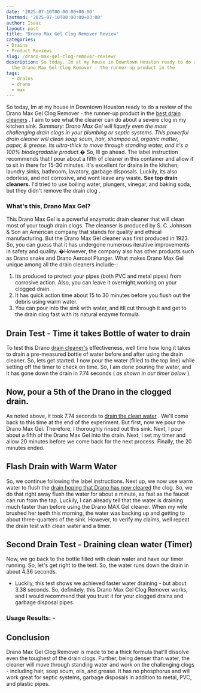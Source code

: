 ```yaml
---
date: '2025-07-10T00:00:00+00:00'
lastmod: '2025-07-10T00:00:00+03:00'
author: Isaac
layout: post
title: "Drano Max Gel Clog Remover Review"
categories:
- Drains
- Product Reviews
slug: /drano-max-gel-clog-remover-review/
description: So today, Im at my house in Downtown Houston ready to do a review of
  the Drano Max Gel Clog Remover - the runner-up product in the
tags: 
  - drains
  - drano
  - max
---
```

So today, Im at my house in Downtown Houston ready to do a review of the Drano Max Gel Clog Remover - the runner-up product in the
[best drain cleaners](https://pestpolicy.com/best-drain-cleaner//)
. I aim to see what the cleaner can do about a severe clog in my kitchen sink.
*Summary: Drano Max Gel will liquefy even the most challenging drain clogs in your plumbing or septic systems. This powerful drain cleaner will clean soap scum, hair, shampoo oil, organic matter, paper, & grease. Its ultra-thick to move through standing water, and it's a 100% biodegradable product.�*
So, Ill go ahead. The label instruction recommends that I pour about a fifth of cleaner in this container and allow it to sit in there for 15-30 minutes. It's excellent for drains in the kitchen, laundry sinks, bathroom, lavatory, garbage disposals. Luckily, its also odorless, and not corrosive, and wont leave any waste.
**See top drain cleaners.**
I'd tried to use boiling water, plungers,
vinegar, and baking soda, but they didn't remove the drain clog
.

### What's this, Drano Max Gel?
This Drano Max Gel is a powerful enzymatic
drain cleaner
that will clean most of your tough drain clogs. The cleanser is produced by S. C. Johnson & Son  an American company that stands for quality and ethical manufacturing.
But the Drano Max Gel cleaner was first produced in 1923. So, you can guess that it has undergone numerous iterative improvements in safety and quality. �However, the company also has other products such as Drano snake and Drano Aerosol Plunger.
What makes Drano Max Gel unique among all the drain cleaners include-:
1. Its produced to protect your pipes (both PVC and metal pipes) from corrosive action. Also, you can leave it overnight,working on your clogged drain.
2. It has quick action time  about 15 to 30 minutes before you flush out the debris using warm water.
3. You can pour into the sink with water, and itll cut through it and get to the drain clog fast with its natural enzyme formula.
## Drain Test - Time it takes Bottle of water to drain
To test this Drano
[drain cleaner's](https://pestpolicy.com/is-drain-cleaner-an-acid-or-base/)
effectiveness, well time how long it takes to drain a pre-measured bottle of water before and after using the drain cleaner. So, lets get started. I now pour the water (filled to the top line) while setting off the timer to check on time.
So, I am done pouring the water, and it has gone down the drain in 7.74 seconds (
*as shown in our timer below*
).
## Now, pour a 5th of the Drano in the clogged drain.
As noted above, it took 7.74 seconds to
[drain the clean water](https://pestpolicy.com/how-to-unclog-a-bathtub-drain-with-standing-water/)
. We'll come back to this time at the end of the experiment. But first, now we pour the Drano Max Gel.
Therefore, I thoroughly rinsed out this sink. Next, I pour about a fifth of the Drano Max Gel into the drain. Next, I set my timer and allow 20 minutes before we come back for the next process. Finally, the 20 minutes ended.
## Flash Drain with Warm Water
So, we continue following the label instructions. Next up, we now use warm water to flush the
[drain hoping that Drano has now cleared](https://pestpolicy.com/sink-not-draining-but-pipes-clear/)
the clog. So, we do that right away  flush the water for about a minute, as fast as the faucet can run from the tap.
Luckily, I can already tell that the water is draining much faster than before using the Drano MAX Gel cleaner. When my wife brushed her teeth this morning, the water was backing up and getting to about three-quarters of the sink.
However, to verify my claims, well repeat the drain test  with clean water and a timer.
## Second Drain Test - Draining clean water (Timer)
Now, we go back to the bottle filled with clean water and have our timer running. So, let's get right to the test. So, the water runs down the drain in about 4.36 seconds.
- Luckily, this test shows we achieved faster water draining - but about 3.38 seconds. So, definitely, this Drano Max Gel Clog Remover works, and I would recommend that you trust it for your clogged drains and garbage disposal pipes.
### Usage Results: -
## Conclusion
Drano Max Gel Clog Remover is made to be a thick formula that'll dissolve even the toughest of the drain clogs. Further, being denser than water, the cleaner will move through standing water and work on the challenging clogs - including hair, soap scum, oils, and grease.
It has no phosphorus and will work great for septic systems, garbage disposals in addition to metal, PVC, and plastic pipes.

